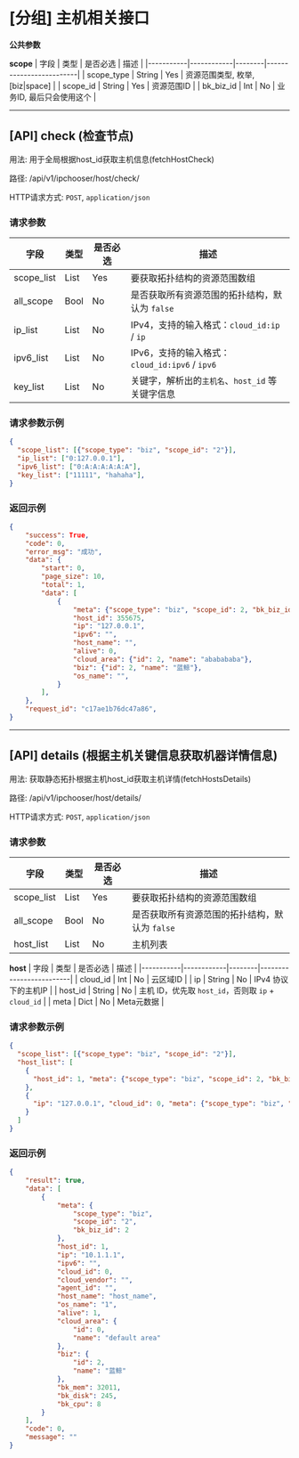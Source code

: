 # [分组] 主机相关接口

**公共参数**

**scope**
| 字段 | 类型 | 是否必选 | 描述  |
|-----------|------------|--------|-------------------------|
| scope_type | String | Yes | 资源范围类型, 枚举, [biz|space] |
| scope_id | String | Yes | 资源范围ID |
| bk_biz_id | Int | No | 业务ID, 最后只会使用这个 |

<hr>

## [API] check (检查节点)

用法: 用于全局根据host_id获取主机信息(fetchHostCheck)

路径: /api/v1/ipchooser/host/check/

HTTP请求方式: `POST`, `application/json`

### 请求参数

| 字段 | 类型 | 是否必选 | 描述  |
|-----------|------------|------|-------------------------|
| scope_list | List | Yes  | 要获取拓扑结构的资源范围数组 |
| all_scope | Bool | No   | 是否获取所有资源范围的拓扑结构，默认为 `false` |
| ip_list | List | No   | IPv4，支持的输入格式：`cloud_id:ip` / `ip` |
| ipv6_list | List | No   | IPv6，支持的输入格式：`cloud_id:ipv6` / `ipv6` |
| key_list | List | No   | 关键字，解析出的`主机名`、`host_id` 等关键字信息 |


### 请求参数示例

```json
{
  "scope_list": [{"scope_type": "biz", "scope_id": "2"}],
  "ip_list": ["0:127.0.0.1"],
  "ipv6_list": ["0:A:A:A:A:A:A"],
  "key_list": ["11111", "hahaha"],
}
```

### 返回示例

```json
{
    "success": True,
    "code": 0,
    "error_msg": "成功",
    "data": {
        "start": 0,
        "page_size": 10,
        "total": 1,
        "data": [
            {
                "meta": {"scope_type": "biz", "scope_id": 2, "bk_biz_id": 2},
                "host_id": 355675,
                "ip": "127.0.0.1",
                "ipv6": "",
                "host_name": "",
                "alive": 0,
                "cloud_area": {"id": 2, "name": "ababababa"},
                "biz": {"id": 2, "name": "蓝鲸"},
                "os_name": "",
            }
        ],
    },
    "request_id": "c17ae1b76dc47a86",
}
```

<hr>

## [API] details (根据主机关键信息获取机器详情信息)

用法: 获取静态拓扑根据主机host_id获取主机详情(fetchHostsDetails)

路径: /api/v1/ipchooser/host/details/

HTTP请求方式: `POST`, `application/json`

### 请求参数

| 字段 | 类型 | 是否必选 | 描述  |
|-----------|------------|------|-------------------------|
| scope_list | List | Yes  | 要获取拓扑结构的资源范围数组 |
| all_scope | Bool | No   | 是否获取所有资源范围的拓扑结构，默认为 `false` |
| host_list | List | No   | 主机列表 |

**host**
| 字段 | 类型 | 是否必选 | 描述  |
|-----------|------------|--------|-------------------------|
| cloud_id | Int | No | 云区域ID |
| ip | String | No | IPv4 协议下的主机IP |
| host_id | String | No | 主机 ID，优先取 `host_id`，否则取 `ip` + `cloud_id` |
| meta | Dict | No | Meta元数据 |


### 请求参数示例

```json
{
  "scope_list": [{"scope_type": "biz", "scope_id": "2"}],
  "host_list": [
    {
      "host_id": 1, "meta": {"scope_type": "biz", "scope_id": 2, "bk_biz_id": 2}
    },
    {
      "ip": "127.0.0.1", "cloud_id": 0, "meta": {"scope_type": "biz", "scope_id": 2, "bk_biz_id": 2}
    }
  ]
}
```

### 返回示例

```json
{
    "result": true,
    "data": [
        {
            "meta": {
                "scope_type": "biz",
                "scope_id": "2",
                "bk_biz_id": 2
            },
            "host_id": 1,
            "ip": "10.1.1.1",
            "ipv6": "",
            "cloud_id": 0,
            "cloud_vendor": "",
            "agent_id": "",
            "host_name": "host_name",
            "os_name": "1",
            "alive": 1,
            "cloud_area": {
                "id": 0,
                "name": "default area"
            },
            "biz": {
                "id": 2,
                "name": "蓝鲸"
            },
            "bk_mem": 32011,
            "bk_disk": 245,
            "bk_cpu": 8
        }
    ],
    "code": 0,
    "message": ""
}
```
